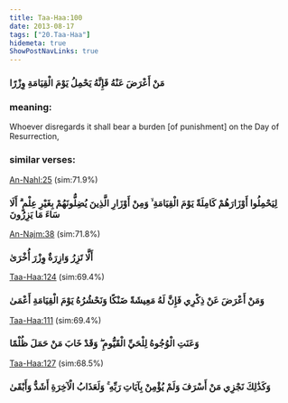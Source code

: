 ```yaml
---
title: Taa-Haa:100
date: 2013-08-17
tags: ["20.Taa-Haa"]
hidemeta: true 
ShowPostNavLinks: true 
---
```

### مَنْ أَعْرَضَ عَنْهُ فَإِنَّهُ يَحْمِلُ يَوْمَ الْقِيَامَةِ وِزْرًا
### meaning: 
Whoever disregards it shall bear a burden [of punishment] on the Day of Resurrection,
### similar verses: 

[An-Nahl:25](/16/25) (sim:71.9%)

### لِيَحْمِلُوا أَوْزَارَهُمْ كَامِلَةً يَوْمَ الْقِيَامَةِ ۙ وَمِنْ أَوْزَارِ الَّذِينَ يُضِلُّونَهُمْ بِغَيْرِ عِلْمٍ ۗ أَلَا سَاءَ مَا يَزِرُونَ

[An-Najm:38](/53/38) (sim:71.8%)

### أَلَّا تَزِرُ وَازِرَةٌ وِزْرَ أُخْرَىٰ

[Taa-Haa:124](/20/124) (sim:69.4%)

### وَمَنْ أَعْرَضَ عَنْ ذِكْرِي فَإِنَّ لَهُ مَعِيشَةً ضَنْكًا وَنَحْشُرُهُ يَوْمَ الْقِيَامَةِ أَعْمَىٰ

[Taa-Haa:111](/20/111) (sim:69.4%)

### وَعَنَتِ الْوُجُوهُ لِلْحَيِّ الْقَيُّومِ ۖ وَقَدْ خَابَ مَنْ حَمَلَ ظُلْمًا

[Taa-Haa:127](/20/127) (sim:68.5%)

### وَكَذَٰلِكَ نَجْزِي مَنْ أَسْرَفَ وَلَمْ يُؤْمِنْ بِآيَاتِ رَبِّهِ ۚ وَلَعَذَابُ الْآخِرَةِ أَشَدُّ وَأَبْقَىٰ
